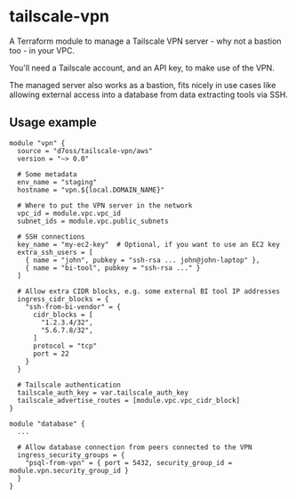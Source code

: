 # tailscale-vpn

A Terraform module to manage a Tailscale VPN server - why not a bastion too -
in your VPC.

You'll need a Tailscale account, and an API key, to make use of the VPN.

The managed server also works as a bastion, fits nicely in use cases like
allowing external access into a database from data extracting tools via SSH.


## Usage example

```hcl
module "vpn" {
  source = "d7oss/tailscale-vpn/aws"
  version = "~> 0.0"
  
  # Some metadata
  env_name = "staging"
  hostname = "vpn.${local.DOMAIN_NAME}"

  # Where to put the VPN server in the network
  vpc_id = module.vpc.vpc_id
  subnet_ids = module.vpc.public_subnets

  # SSH connections
  key_name = "my-ec2-key"  # Optional, if you want to use an EC2 key
  extra_ssh_users = [
    { name = "john", pubkey = "ssh-rsa ... john@john-laptop" },
    { name = "bi-tool", pubkey = "ssh-rsa ..." }
  ]

  # Allow extra CIDR blocks, e.g. some external BI tool IP addresses
  ingress_cidr_blocks = {
    "ssh-from-bi-vendor" = {
      cidr_blocks = [
        "1.2.3.4/32",
        "5.6.7.8/32",
      ]
      protocol = "tcp"
      port = 22
    }
  }

  # Tailscale authentication
  tailscale_auth_key = var.tailscale_auth_key
  tailscale_advertise_routes = [module.vpc.vpc_cidr_block]
}

module "database" {
  ...

  # Allow database connection from peers connected to the VPN
  ingress_security_groups = {
    "psql-from-vpn" = { port = 5432, security_group_id = module.vpn.security_group_id }
  }
}
```
